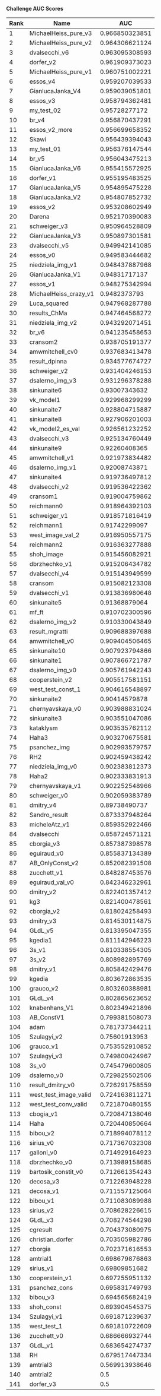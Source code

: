 **Challenge AUC Scores**


|Rank|Name|AUC|
|----|-----|---|
|1|MichaelHeiss_pure_v3|0.966850323851| 
|2|MichaelHeiss_pure_v2|0.964306621124| 
|3|dvalsecchi_v6|0.963095308593| 
|4|dorfer_v2|0.961909373023| 
|5|MichaelHeiss_pure_v1|0.960751002221| 
|6|essos_v4|0.959207039533| 
|7|GianlucaJanka_V4|0.959039051801| 
|8|essos_v3|0.958794362481| 
|9|my_test_02|0.95728277172| 
|10|br_v4|0.956870437291| 
|11|essos_v2_more|0.956699658352| 
|12|Skawi|0.956439394043| 
|13|my_test_01|0.956376147544| 
|14|br_v5|0.956043475213| 
|15|GianlucaJanka_V6|0.955415572925| 
|16|dorfer_v1|0.955195483525| 
|17|GianlucaJanka_V5|0.954895475228| 
|18|GianlucaJanka_V2|0.954807852732| 
|19|essos_v2|0.953208602949| 
|20|Darena|0.952170390083| 
|21|schweiger_v3|0.950964528809| 
|22|GianlucaJanka_V3|0.950897301581| 
|23|dvalsecchi_v5|0.949942141085| 
|24|essos_v0|0.949583444682| 
|25|niedziela_img_v1|0.948437887968| 
|26|GianlucaJanka_V1|0.94831717137| 
|27|essos_v1|0.948275342994| 
|28|MichaelHeiss_crazy_v1|0.9482373793| 
|29|Luca_squared|0.947968287788| 
|30|results_ChMa|0.947464568272| 
|31|niedziela_img_v2|0.943292071451| 
|32|br_v6|0.941235458653| 
|33|cransom2|0.938705191377| 
|34|amwmitchell_cv0|0.937683413478| 
|35|result_dpinna|0.934577674727| 
|36|schweiger_v2|0.931404246153| 
|37|dsalerno_img_v3|0.931296378288| 
|38|sinkunaite6|0.93007343632| 
|39|vk_model1|0.929968299299| 
|40|sinkunaite7|0.928804715887| 
|41|sinkunaite8|0.927906201003| 
|42|vk_model2_es_val|0.926561232252| 
|43|dvalsecchi_v3|0.925134760449| 
|44|sinkunaite9|0.92260408365| 
|45|amwmitchell_v1|0.921973834482| 
|46|dsalerno_img_v1|0.92008743871| 
|47|sinkunaite4|0.919736497812| 
|48|dvalsecchi_v2|0.919536422362| 
|49|cransom1|0.919004759862| 
|50|reichmann0|0.918964392103| 
|51|schweiger_v1|0.918571816419| 
|52|reichmann1|0.91742299097| 
|53|west_image_val_2|0.916950557175| 
|54|reichmann2|0.916363277888| 
|55|shoh_image|0.915456082921| 
|56|dbrzhechko_v1|0.915206434782| 
|57|dvalsecchi_v4|0.915143949599| 
|58|cransom|0.915082123308| 
|59|dvalsecchi_v1|0.913836980648| 
|60|sinkunaite5|0.91368879064| 
|61|mf_ft|0.910702300596| 
|62|dsalerno_img_v2|0.910330043849| 
|63|result_mgratti|0.909688397688| 
|64|amwmitchell_v0|0.909404506465| 
|65|sinkunaite10|0.907923794866| 
|66|sinkunaite1|0.907866721787| 
|67|dsalerno_img_v0|0.905761942243| 
|68|cooperstein_v2|0.905517581151| 
|69|west_test_const_1|0.904616548897| 
|70|sinkunaite2|0.90414579878| 
|71|chernyavskaya_v0|0.903988831024| 
|72|sinkunaite3|0.903551047086| 
|73|kataklysm|0.903535762112| 
|74|Haha3|0.903270675581| 
|75|psanchez_img|0.902993579757| 
|76|RH2|0.902459438242| 
|77|niedziela_img_v0|0.902383812373| 
|78|Haha2|0.902333831913| 
|79|chernyavskaya_v1|0.902252548966| 
|80|schweiger_v0|0.902059383789| 
|81|dmitry_v4|0.89738490737| 
|82|Sandro_result|0.873337948264| 
|83|micheleAtz_v1|0.859352922466| 
|84|dvalsecchi|0.858724571121| 
|85|cborgia_v3|0.857387398578| 
|86|eguiraud_v0|0.855837134389| 
|87|AB_OnlyConst_v2|0.852082391508| 
|88|zucchett_v1|0.848287453576| 
|89|eguiraud_val_v0|0.842346232961| 
|90|dmitry_v2|0.822401357412| 
|91|kg3|0.821400478561| 
|92|cborgia_v2|0.818024258493| 
|93|dmitry_v3|0.814530114875| 
|94|GLdL_v5|0.813395047355| 
|95|kgedia1|0.811142946223| 
|96|3s_v1|0.810338554305| 
|97|3s_v2|0.808982895769| 
|98|dmitry_v1|0.805842429476| 
|99|kgedia|0.803672863535| 
|100|grauco_v2|0.803260388981| 
|101|GLdL_v4|0.802865623652| 
|102|knabenhans_V1|0.802349421896| 
|103|AB_ConstV1|0.799381508073| 
|104|adam|0.781737344211| 
|105|Szulagyi_v2|0.75601913953| 
|106|grauco_v1|0.753552910852| 
|107|Szulagyi_v3|0.749800424967| 
|108|3s_v0|0.745479600805| 
|109|dsalerno_v0|0.729825502506| 
|110|result_dmitry_v0|0.726291758559| 
|111|west_test_image_valid|0.724163811271| 
|112|west_test_conv_valid|0.721870480155| 
|113|cbogia_v1|0.720847138046| 
|114|Haha|0.720440850664| 
|115|bibou_v2|0.718994078112| 
|116|sirius_v0|0.717367032308| 
|117|galloni_v0|0.714929164923| 
|118|dbrzhechko_v0|0.713989158685| 
|119|bartosik_constit_v0|0.712661354243| 
|120|decosa_v3|0.712263948228| 
|121|decosa_v1|0.711557125064| 
|122|bibou_v1|0.711083089988| 
|123|sirius_v2|0.708628226615| 
|124|GLdL_v3|0.708274544298| 
|125|cgresult|0.704373080975| 
|126|christian_dorfer|0.703505982786| 
|127|cborgia|0.702371616553| 
|128|amtrial1|0.698679876863| 
|129|sirius_v1|0.69809851682| 
|130|cooperstein_v1|0.697255951132| 
|131|psanchez_cons|0.695831749793| 
|132|bibou_v3|0.694565682419| 
|133|shoh_const|0.693904545375| 
|134|Szulagyi_v1|0.691871239637| 
|135|west_test_1|0.691810722609| 
|136|zucchett_v0|0.686666932744| 
|137|GLdL_v1|0.683654274737| 
|138|RH|0.679517447334| 
|139|amtrial3|0.569913938646| 
|140|amtrial2|0.5| 
|141|dorfer_v3|0.5| 
